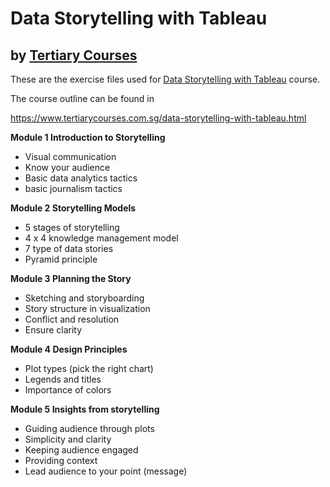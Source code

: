 # Data Storytelling with Tableau
## by [Tertiary Courses](https://www.tertiarycourses.com.sg/)

These are the exercise files used for [Data Storytelling with Tableau](https://www.tertiarycourses.com.sg/data-storytelling-with-tableau.html) course. 

The course outline can be found in 

https://www.tertiarycourses.com.sg/data-storytelling-with-tableau.html


<p><strong>Module 1 Introduction to Storytelling</strong></p>
<ul>
<li>Visual communication</li>
<li>Know your audience</li>
<li>Basic data analytics tactics</li>
<li>basic journalism tactics</li>
</ul>
<p><strong>Module 2 Storytelling Models</strong></p>
<ul>
<li>5 stages of storytelling</li>
<li>4 x 4 knowledge management model</li>
<li>7 type of data stories</li>
<li>Pyramid principle</li>
</ul>
<p><strong>Module 3 Planning the Story</strong></p>
<ul>
<li>Sketching and storyboarding</li>
<li>Story structure in visualization</li>
<li>Conflict and resolution</li>
<li>Ensure clarity</li>
</ul>
<p><strong>Module 4 Design Principles</strong></p>
<ul>
<li>Plot types (pick the right chart)</li>
<li>Legends and titles</li>
<li>Importance of colors</li>
</ul>
<p><strong>Module 5 Insights from storytelling</strong></p>
<ul>
<li>Guiding audience through plots</li>
<li>Simplicity and clarity</li>
<li>Keeping audience engaged</li>
<li>Providing context</li>
<li>Lead audience to your point (message)</li>
</ul>


